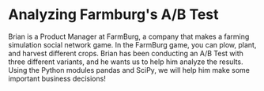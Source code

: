 # Analyzing Farmburg's A/B Test

Brian is a Product Manager at FarmBurg, a company that makes a farming simulation social network game. In the FarmBurg game, you can plow, plant, and harvest different crops. ​Brian has been conducting an A/B Test with three different variants, and he wants us to help him analyze the results. Using the Python modules pandas and SciPy, we will help him make some important business decisions!
